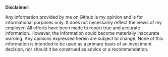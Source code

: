 **Disclaimer:**

Any information provided by me on Github is my opinion and is for informational 
purposes only. It does not necessarily reflect the views of my employer. All 
efforts have been made to report true and accurate information. However, the 
information could become materially inaccurate  warning. Any opinions expressed 
herein are subject to change. None of this information is intended to be used as
a primary basis of an investment decision, nor should it be construed as advice 
or a recommendation.
